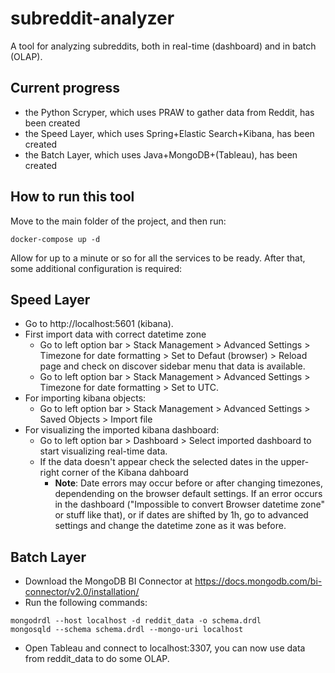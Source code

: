 # subreddit-analyzer
A tool for analyzing subreddits, both in real-time (dashboard) and in batch (OLAP).

## Current progress
- the Python Scryper, which uses PRAW to gather data from Reddit, has been created
- the Speed Layer, which uses Spring+Elastic Search+Kibana, has been created
- the Batch Layer, which uses Java+MongoDB+(Tableau), has been created

## How to run this tool
Move to the main folder of the project, and then run:
```
docker-compose up -d
```
Allow for up to a minute or so for all the services to be ready. After that, some additional configuration is required:

## Speed Layer
- Go to http://localhost:5601 (kibana).
- First import data with correct datetime zone
    - Go to left option bar > Stack Management > Advanced Settings > Timezone for date formatting > Set to Defaut (browser) > Reload page and check on discover sidebar menu that data is available. 
    - Go to left option bar > Stack Management > Advanced Settings > Timezone for date formatting > Set to UTC.
- For importing kibana objects:
    - Go to left option bar > Stack Management > Advanced Settings > Saved Objects > Import file
- For visualizing the imported kibana dashboard:
    - Go to left option bar > Dashboard > Select imported dashboard to start visualizing real-time data.
    - If the data doesn't appear check the selected dates in the upper-right corner of the Kibana dahboard
        - **Note**: Date errors may occur before or after changing timezones, dependending on the browser default settings. If an error occurs in the dashboard ("Impossible to convert Browser datetime zone" or stuff like that), or if dates are shifted by 1h, go to advanced settings and change the datetime zone as it was before.   
    
## Batch Layer
- Download the MongoDB BI Connector at https://docs.mongodb.com/bi-connector/v2.0/installation/
- Run the following commands:
```
mongodrdl --host localhost -d reddit_data -o schema.drdl
mongosqld --schema schema.drdl --mongo-uri localhost
```
- Open Tableau and connect to localhost:3307, you can now use data from reddit_data to do some OLAP.
